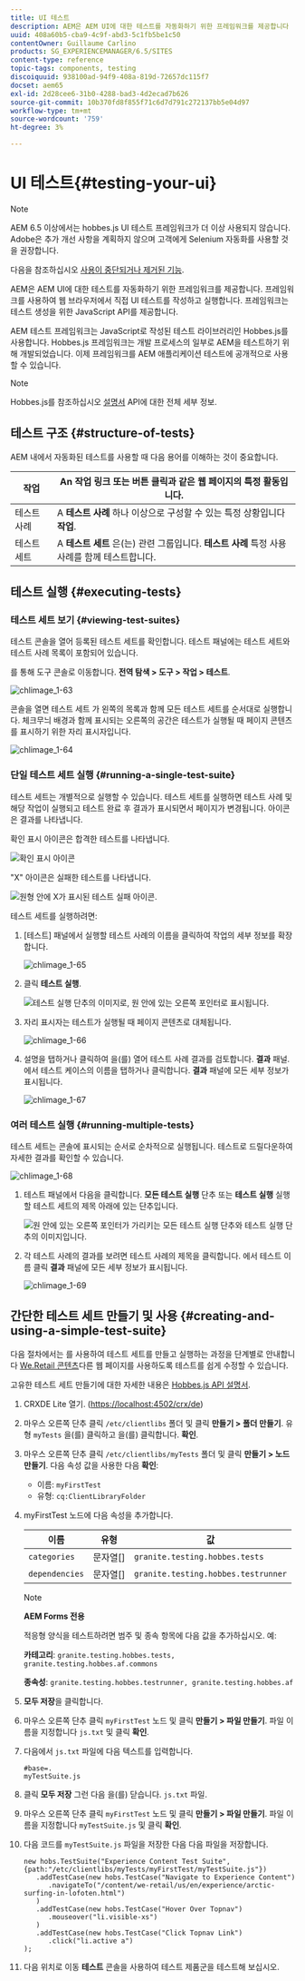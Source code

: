 ```yaml
---
title: UI 테스트
description: AEM은 AEM UI에 대한 테스트를 자동화하기 위한 프레임워크를 제공합니다
uuid: 408a60b5-cba9-4c9f-abd3-5c1fb5be1c50
contentOwner: Guillaume Carlino
products: SG_EXPERIENCEMANAGER/6.5/SITES
content-type: reference
topic-tags: components, testing
discoiquuid: 938100ad-94f9-408a-819d-72657dc115f7
docset: aem65
exl-id: 2d28cee6-31b0-4288-bad3-4d2ecad7b626
source-git-commit: 10b370fd8f855f71c6d7d791c272137bb5e04d97
workflow-type: tm+mt
source-wordcount: '759'
ht-degree: 3%

---
```


# UI 테스트{#testing-your-ui}

>[!NOTE]
>
>AEM 6.5 이상에서는 hobbes.js UI 테스트 프레임워크가 더 이상 사용되지 않습니다. Adobe은 추가 개선 사항을 계획하지 않으며 고객에게 Selenium 자동화를 사용할 것을 권장합니다.
>
>다음을 참조하십시오 [사용이 중단되거나 제거된 기능](/help/release-notes/deprecated-removed-features.md).

AEM은 AEM UI에 대한 테스트를 자동화하기 위한 프레임워크를 제공합니다. 프레임워크를 사용하여 웹 브라우저에서 직접 UI 테스트를 작성하고 실행합니다. 프레임워크는 테스트 생성을 위한 JavaScript API를 제공합니다.

AEM 테스트 프레임워크는 JavaScript로 작성된 테스트 라이브러리인 Hobbes.js를 사용합니다. Hobbes.js 프레임워크는 개발 프로세스의 일부로 AEM을 테스트하기 위해 개발되었습니다. 이제 프레임워크를 AEM 애플리케이션 테스트에 공개적으로 사용할 수 있습니다.

>[!NOTE]
>
>Hobbes.js를 참조하십시오 [설명서](https://developer.adobe.com/experience-manager/reference-materials/6-5/test-api/index.html) API에 대한 전체 세부 정보.

## 테스트 구조 {#structure-of-tests}

AEM 내에서 자동화된 테스트를 사용할 때 다음 용어를 이해하는 것이 중요합니다.

| 작업 | An **작업** 링크 또는 버튼 클릭과 같은 웹 페이지의 특정 활동입니다. |
|---|---|
| 테스트 사례 | A **테스트 사례** 하나 이상으로 구성할 수 있는 특정 상황입니다 **작업**. |
| 테스트 세트 | A **테스트 세트** 은(는) 관련 그룹입니다. **테스트 사례** 특정 사용 사례를 함께 테스트합니다. |

## 테스트 실행 {#executing-tests}

### 테스트 세트 보기 {#viewing-test-suites}

테스트 콘솔을 열어 등록된 테스트 세트를 확인합니다. 테스트 패널에는 테스트 세트와 테스트 사례 목록이 포함되어 있습니다.

를 통해 도구 콘솔로 이동합니다. **전역 탐색 > 도구 > 작업 > 테스트**.

![chlimage_1-63](assets/chlimage_1-63.png)

콘솔을 열면 테스트 세트 가 왼쪽의 목록과 함께 모든 테스트 세트를 순서대로 실행합니다. 체크무늬 배경과 함께 표시되는 오른쪽의 공간은 테스트가 실행될 때 페이지 콘텐츠를 표시하기 위한 자리 표시자입니다.

![chlimage_1-64](assets/chlimage_1-64.png)

### 단일 테스트 세트 실행 {#running-a-single-test-suite}

테스트 세트는 개별적으로 실행할 수 있습니다. 테스트 세트를 실행하면 테스트 사례 및 해당 작업이 실행되고 테스트 완료 후 결과가 표시되면서 페이지가 변경됩니다. 아이콘은 결과를 나타냅니다.

확인 표시 아이콘은 합격한 테스트를 나타냅니다.

![확인 표시 아이콘](do-not-localize/chlimage_1-2.png)

&quot;X&quot; 아이콘은 실패한 테스트를 나타냅니다.

![원형 안에 X가 표시된 테스트 실패 아이콘.](do-not-localize/chlimage_1-3.png)

테스트 세트를 실행하려면:

1. [테스트] 패널에서 실행할 테스트 사례의 이름을 클릭하여 작업의 세부 정보를 확장합니다.

   ![chlimage_1-65](assets/chlimage_1-65.png)

1. 클릭 **테스트 실행**.

   ![테스트 실행 단추의 이미지로, 원 안에 있는 오른쪽 포인터로 표시됩니다.](do-not-localize/chlimage_1-4.png)

1. 자리 표시자는 테스트가 실행될 때 페이지 콘텐츠로 대체됩니다.

   ![chlimage_1-66](assets/chlimage_1-66.png)

1. 설명을 탭하거나 클릭하여 을(를) 열어 테스트 사례 결과를 검토합니다. **결과** 패널. 에서 테스트 케이스의 이름을 탭하거나 클릭합니다. **결과** 패널에 모든 세부 정보가 표시됩니다.

   ![chlimage_1-67](assets/chlimage_1-67.png)

### 여러 테스트 실행 {#running-multiple-tests}

테스트 세트는 콘솔에 표시되는 순서로 순차적으로 실행됩니다. 테스트로 드릴다운하여 자세한 결과를 확인할 수 있습니다.

![chlimage_1-68](assets/chlimage_1-68.png)

1. 테스트 패널에서 다음을 클릭합니다. **모든 테스트 실행** 단추 또는 **테스트 실행** 실행할 테스트 세트의 제목 아래에 있는 단추입니다.

   ![원 안에 있는 오른쪽 포인터가 가리키는 모든 테스트 실행 단추와 테스트 실행 단추의 이미지입니다.](do-not-localize/chlimage_1-5.png)

1. 각 테스트 사례의 결과를 보려면 테스트 사례의 제목을 클릭합니다. 에서 테스트 이름 클릭 **결과** 패널에 모든 세부 정보가 표시됩니다.

   ![chlimage_1-69](assets/chlimage_1-69.png)

## 간단한 테스트 세트 만들기 및 사용 {#creating-and-using-a-simple-test-suite}

다음 절차에서는 를 사용하여 테스트 세트를 만들고 실행하는 과정을 단계별로 안내합니다 [We.Retail 콘텐츠](/help/sites-developing/we-retail.md)다른 웹 페이지를 사용하도록 테스트를 쉽게 수정할 수 있습니다.

고유한 테스트 세트 만들기에 대한 자세한 내용은 [Hobbes.js API 설명서](https://developer.adobe.com/experience-manager/reference-materials/6-5/test-api/index.html).

1. CRXDE Lite 열기. ([https://localhost:4502/crx/de](https://localhost:4502/crx/de))
1. 마우스 오른쪽 단추 클릭 `/etc/clientlibs` 폴더 및 클릭 **만들기 > 폴더 만들기**. 유형 `myTests` 을(를) 클릭하고 을(를) 클릭합니다. **확인**.
1. 마우스 오른쪽 단추 클릭 `/etc/clientlibs/myTests` 폴더 및 클릭 **만들기 > 노드 만들기**. 다음 속성 값을 사용한 다음 **확인**:

   * 이름: `myFirstTest`
   * 유형: `cq:ClientLibraryFolder`

1. myFirstTest 노드에 다음 속성을 추가합니다.

   | 이름 | 유형 | 값 |
   |---|---|---|
   | `categories` | 문자열[] | `granite.testing.hobbes.tests` |
   | `dependencies` | 문자열[] | `granite.testing.hobbes.testrunner` |

   >[!NOTE]
   >
   >**AEM Forms 전용**
   >
   >
   >적응형 양식을 테스트하려면 범주 및 종속 항목에 다음 값을 추가하십시오. 예:
   >
   >
   >**카테고리**: `granite.testing.hobbes.tests, granite.testing.hobbes.af.commons`
   >
   >
   >**종속성**: `granite.testing.hobbes.testrunner, granite.testing.hobbes.af`

1. **모두 저장**&#x200B;을 클릭합니다.
1. 마우스 오른쪽 단추 클릭 `myFirstTest` 노드 및 클릭 **만들기 > 파일 만들기**. 파일 이름을 지정합니다 `js.txt` 및 클릭 **확인**.
1. 다음에서 `js.txt` 파일에 다음 텍스트를 입력합니다.

   ```
   #base=.
   myTestSuite.js
   ```

1. 클릭 **모두 저장** 그런 다음 을(를) 닫습니다. `js.txt` 파일.
1. 마우스 오른쪽 단추 클릭 `myFirstTest` 노드 및 클릭 **만들기 > 파일 만들기**. 파일 이름을 지정합니다 `myTestSuite.js` 및 클릭 **확인**.
1. 다음 코드를 `myTestSuite.js` 파일을 저장한 다음 다음 파일을 저장합니다.

   ```
   new hobs.TestSuite("Experience Content Test Suite", {path:"/etc/clientlibs/myTests/myFirstTest/myTestSuite.js"})
      .addTestCase(new hobs.TestCase("Navigate to Experience Content")
         .navigateTo("/content/we-retail/us/en/experience/arctic-surfing-in-lofoten.html")
      )
      .addTestCase(new hobs.TestCase("Hover Over Topnav")
         .mouseover("li.visible-xs")
      )
      .addTestCase(new hobs.TestCase("Click Topnav Link")
         .click("li.active a")
   );
   ```

1. 다음 위치로 이동 **테스트** 콘솔을 사용하여 테스트 제품군을 테스트해 보십시오.
